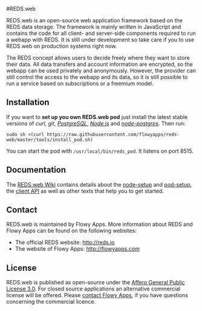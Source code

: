 #REDS.web

REDS.web is an open-source web application framework based on the REDS data storage. The framework is mainly written in JavaScript and contains the code for all client- and server-side components required to run a webapp with REDS. It is still under development so take care if you to use REDS.web on production systems right now. 

The REDS concept allows users to decide freely where they want to store their data. All data transfers and account information are encrypted, so the webapp can be used privately and anonymously. However, the provider can still control the access to the webapp and its data, so it is still possible to run a service based on subscriptions or a freemium model.

## Installation

If you want to **set up you own REDS.web pod** just install the latest stable versions of *curl*, *git*, [*PostgreSQL*](http://www.postgresql.org/), [*Node.js*](https://nodejs.org/) and [*node-postgres*](https://github.com/brianc/node-postgres). Then run:

    sudo sh <(curl https://raw.githubusercontent.com/flowyapps/reds-web/master/tools/install_pod.sh)

You can start the pod with `/usr/local/bin/reds_pod`. It listens on port 8515.

## Documentation

The [REDS.web Wiki](https://github.com/flowyapps/reds-web/wiki) contains details about the [node-setup](https://github.com/flowyapps/reds-web/wiki/REDS-node-setup) and [pod-setup](https://github.com/flowyapps/reds-web/wiki/REDS-pod-setup), the [client API](https://github.com/flowyapps/reds-web/wiki/Client-module-API) as well as other texts that help you to get started.

## Contact

REDS.web is maintained by Flowy Apps. More information about REDS and Flowy Apps can be found on the following websites:

  * The official REDS website: http://reds.io
  * The website of Flowy Apps: http://flowyapps.com

## License

REDS.web is published as open-source under the [Affero General Public License 3.0](http://www.gnu.org/licenses/agpl-3.0.html). For closed source applications an alternative commercial license will be offered. Please [contact Flowy Apps](http://flowyapps.com/home#contact), if you have questions concerning the commercial licence.
